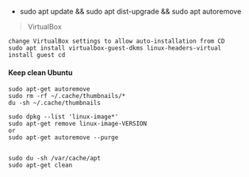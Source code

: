 
* sudo apt update && sudo apt dist-upgrade && sudo apt autoremove




> VirtualBox

```
change VirtualBox settings to allow auto-installation from CD 
sudo apt install virtualbox-guest-dkms linux-headers-virtual
install guest cd 
```

#### Keep clean Ubuntu
```
sudo apt-get autoremove
sudo rm -rf ~/.cache/thumbnails/*
du -sh ~/.cache/thumbnails

sudo dpkg --list 'linux-image*'
sudo apt-get remove linux-image-VERSION
or
sudo apt-get autoremove --purge


sudo du -sh /var/cache/apt
sudo apt-get clean
```

